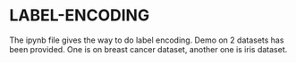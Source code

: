 # LABEL-ENCODING
The ipynb file gives the way to do label encoding. Demo on 2 datasets has been provided. One is on breast cancer dataset,  another one is iris dataset.
